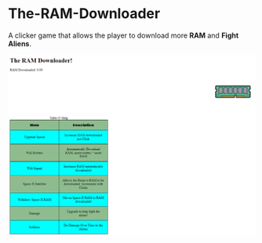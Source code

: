 # The-RAM-Downloader
A clicker game that allows the player to download more **RAM** and **Fight Aliens**.

![RAM Downloader Screenshot](https://github.com/NelsonDS99/The-RAM-Downloader/blob/master/IncrementalGame/Screenshot_RAMDownloader.PNG?raw=true)
